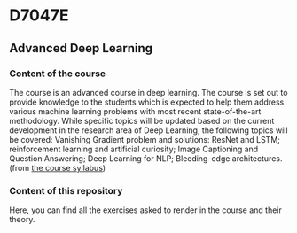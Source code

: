 # D7047E
## Advanced Deep Learning
### Content of the course
The course is an advanced course in deep learning. The course is set out to provide knowledge to the students which is expected to help them address various machine learning problems with most recent state-of-the-art methodology. While specific topics will be updated based on the current development in the research area of Deep
Learning, the following topics will be covered: Vanishing Gradient problem and solutions: ResNet and LSTM; reinforcement learning and artificial curiosity; Image Captioning and Question Answering; Deep Learning for NLP; Bleeding-edge architectures. (from [the course syllabus](https://www.ltu.se/edu/course/D70/D7047E/D7047E-Avancerad-djupinlarning-1.183282?kursView=kursplan&l=en))

### Content of this repository
Here, you can find all the exercises asked to render in the course and their theory.
